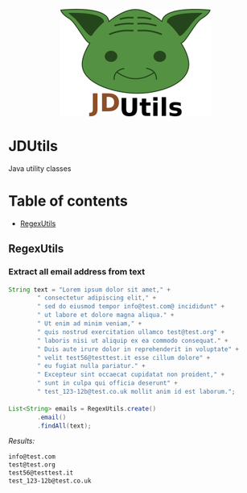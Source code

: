 <p align="center">
  <img src="docs/logo/JDUtils.png" alt="JDUtils">
</p>

# JDUtils
Java utility classes


Table of contents
=================
* [RegexUtils](#regexutils)

## RegexUtils

### Extract all email address from text
```java
String text = "Lorem ipsum dolor sit amet," +
        " consectetur adipiscing elit," +
        " sed do eiusmod tempor info@test.com@ incididunt" +
        " ut labore et dolore magna aliqua." +
        " Ut enim ad minim veniam," +
        " quis nostrud exercitation ullamco test@test.org" +
        " laboris nisi ut aliquip ex ea commodo consequat." +
        " Duis aute irure dolor in reprehenderit in voluptate" +
        " velit test56@testtest.it esse cillum dolore" +
        " eu fugiat nulla pariatur." +
        " Excepteur sint occaecat cupidatat non proident," +
        " sunt in culpa qui officia deserunt" +
        " test_123-12b@test.co.uk mollit anim id est laborum.";

List<String> emails = RegexUtils.create()
        .email()
        .findAll(text);
```
*Results:*
```
info@test.com
test@test.org
test56@testtest.it
test_123-12b@test.co.uk
```
